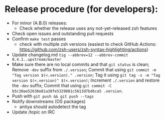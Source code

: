 # Release procedure (for developers):

- For minor (A.B.0) releases:
    - Check whether the release uses any not-yet-released zsh features
- Check open issues and outstanding pull requests
- Confirm `make test` passes
    - check with multiple zsh versions
      (easiest to check GitHub Actions: https://github.com/zsh-users/zsh-syntax-highlighting/actions)
- Update changelog.md
  `tig --abbrev=12 --abbrev-commit 0.4.1..upstream/master`
- Make sure there are no local commits and that `git status` is clean; Remove `-dev` suffix from `./.version`; Commit
  that using `git commit -m "Tag version $(<.version)." .version`; Tag it
  using `git tag -s -m "Tag version $(<.version)" $(<.version)`; Increment `./.version` and restore the `-dev` suffix;
  Commit that using `git commit -C b5c30ae52638e81a38fe5329081c5613d7bd6ca5 .version`.
- Push with `git push && git push --tags`
- Notify downstreams (OS packages)
    - anitya should autodetect the tag
- Update /topic on IRC
